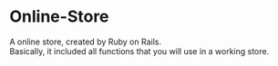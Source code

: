 # Online-Store

A online store, created by Ruby on Rails. <Br>Basically, it included all functions that you will use in a working store. 
